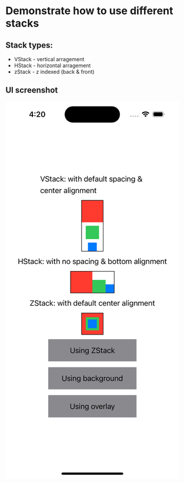 #  Demonstrate how to use different stacks

## Stack types:
- VStack - vertical arragement
- HStack - horizontal arragement
- zStack - z indexed (back & front)

## UI screenshot
![StackExamples](./StackExample.png)

